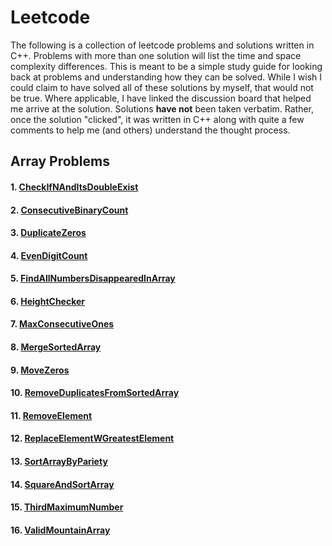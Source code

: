 # Leetcode
The following is a collection of leetcode problems and solutions written in C++.  Problems with more than one solution will list the time and space complexity differences.  This is meant to be a simple study guide for looking back at problems and understanding how they can be solved.  While I wish I could claim to have solved all of these solutions by myself, that would not be true.  Where applicable, I have linked the discussion board that helped me arrive at the solution.  Solutions **have not** been taken verbatim.  Rather, once the solution "clicked", it was written in C++ along with quite a few comments to help me (and others) understand the thought process.

## Array Problems
#### 1.  [CheckIfNAndItsDoubleExist](https://github.com/paulburgess1357/Leetcode/Leetcode//CheckIfNAndItsDoubleExist.hpp)
#### 2.  [ConsecutiveBinaryCount](https://github.com/paulburgess1357/Leetcode/Leetcode//ConsecutiveBinaryCount.hpp)
#### 3.  [DuplicateZeros](https://github.com/paulburgess1357/Leetcode/Leetcode//DuplicateZeros.hpp)
#### 4.  [EvenDigitCount](https://github.com/paulburgess1357/Leetcode/Leetcode//EvenDigitCount.hpp)
#### 5.  [FindAllNumbersDisappearedInArray](https://github.com/paulburgess1357/Leetcode/Leetcode//FindAllNumbersDisappearedInArray.hpp)
#### 6.  [HeightChecker](https://github.com/paulburgess1357/Leetcode/Leetcode//HeightChecker.hpp)
#### 7.  [MaxConsecutiveOnes](https://github.com/paulburgess1357/Leetcode/Leetcode//MaxConsecutiveOnes.hpp)
#### 8.  [MergeSortedArray](https://github.com/paulburgess1357/Leetcode/Leetcode//MergeSortedArray.hpp)
#### 9.  [MoveZeros](https://github.com/paulburgess1357/Leetcode/Leetcode//MoveZeros.hpp)
#### 10.  [RemoveDuplicatesFromSortedArray](https://github.com/paulburgess1357/Leetcode/Leetcode//RemoveDuplicatesFromSortedArray.hpp)
#### 11.  [RemoveElement](https://github.com/paulburgess1357/Leetcode/Leetcode//RemoveElement.hpp)
#### 12.  [ReplaceElementWGreatestElement](https://github.com/paulburgess1357/Leetcode/Leetcode//ReplaceElementWGreatestElement.hpp)
#### 13.  [SortArrayByPariety](https://github.com/paulburgess1357/Leetcode/Leetcode//SortArrayByPariety.hpp)
#### 14.  [SquareAndSortArray](https://github.com/paulburgess1357/Leetcode/Leetcode//SquareAndSortArray.hpp)
#### 15.  [ThirdMaximumNumber](https://github.com/paulburgess1357/Leetcode/Leetcode//ThirdMaximumNumber.hpp)
#### 16.  [ValidMountainArray](https://github.com/paulburgess1357/Leetcode/Leetcode//ValidMountainArray.hpp)
